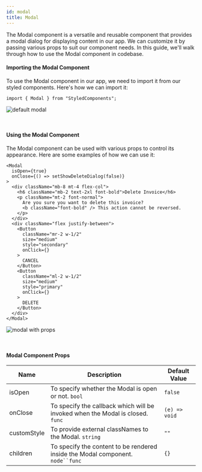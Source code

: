 ```yaml
---
id: modal
title: Modal
---
```


The Modal component is a versatile and reusable component that provides a modal
dialog for displaying content in our app. We can customize it by passing various
props to suit our component needs. In this guide, we'll walk through how to use
the Modal component in codebase.

#### Importing the Modal Component

To use the Modal component in our app, we need to import it from our styled
components. Here's how we can import it:

```
import { Modal } from "StyledComponents";
```

![default modal](/img/modal/default.png)

<br/>

#### Using the Modal Component

The Modal component can be used with various props to control its appearance.
Here are some examples of how we can use it:

```
<Modal
  isOpen={true}
  onClose={() => setShowDeleteDialog(false)}
>
  <div className="mb-8 mt-4 flex-col">
    <h6 className="mb-2 text-2xl font-bold">Delete Invoice</h6>
    <p className="mt-2 font-normal">
      Are you sure you want to delete this invoice?
      <b className="font-bold" /> This action cannot be reversed.
    </p>
  </div>
  <div className="flex justify-between">
    <Button
      className="mr-2 w-1/2"
      size="medium"
      style="secondary"
      onClick={}
    >
      CANCEL
    </Button>
    <Button
      className="ml-2 w-1/2"
      size="medium"
      style="primary"
      onClick={}
    >
      DELETE
    </Button>
  </div>
</Modal>
```

![modal with props](/img/modal/with-props.png)

<br/>

#### Modal Component Props

| Name        | Description                                                                      | Default Value |
| ----------- | -------------------------------------------------------------------------------- | ------------- |
| isOpen      | To specify whether the Modal is open or not. `bool`                              | `false`       |
| onClose     | To specify the callback which will be invoked when the Modal is closed. `func`   | `(e) => void` |
| customStyle | To provide external classNames to the Modal. `string`                            | `""`          |
| children    | To specify the content to be rendered inside the Modal component. ` node``func ` | `{}`          |
